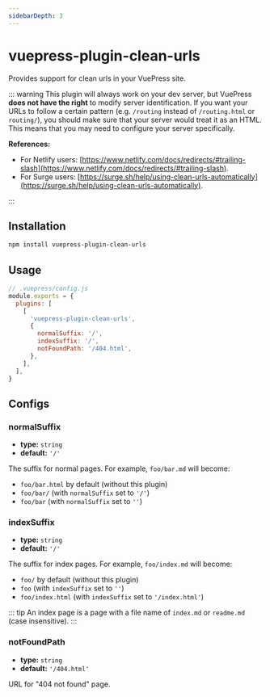 ```yaml
---
sidebarDepth: 3
---
```


# vuepress-plugin-clean-urls <GitHubLink repo="vuepress/vuepress-community"/>

Provides support for clean urls in your VuePress site.

::: warning
This plugin will always work on your dev server, but VuePress **does not have the right** to modify server identification. If you want your URLs to follow a certain pattern (e.g. `/routing` instead of `/routing.html` or `routing/`), you should make sure that your server would treat it as an HTML. This means that you may need to configure your server specifically.

**References:**

- For Netlify users: [https://www.netlify.com/docs/redirects/#trailing-slash](https://www.netlify.com/docs/redirects/#trailing-slash).
- For Surge users: [https://surge.sh/help/using-clean-urls-automatically](https://surge.sh/help/using-clean-urls-automatically).

:::

## Installation

```sh
npm install vuepress-plugin-clean-urls
```

## Usage

```js
// .vuepress/config.js
module.exports = {
  plugins: [
    [
      'vuepress-plugin-clean-urls',
      {
        normalSuffix: '/',
        indexSuffix: '/',
        notFoundPath: '/404.html',
      },
    ],
  ],
}
```

## Configs

### normalSuffix

- **type:** `string`
- **default:** `'/'`

The suffix for normal pages. For example, `foo/bar.md` will become:

- `foo/bar.html` by default (without this plugin)
- `foo/bar/` (with `normalSuffix` set to `'/'`)
- `foo/bar` (with `normalSuffix` set to `''`)

### indexSuffix

- **type:** `string`
- **default:** `'/'`

The suffix for index pages. For example, `foo/index.md` will become:

- `foo/` by default (without this plugin)
- `foo` (with `indexSuffix` set to `''`)
- `foo/index.html` (with `indexSuffix` set to `'/index.html'`)

::: tip
An index page is a page with a file name of `index.md` or `readme.md` (case insensitive).
:::

### notFoundPath

- **type:** `string`
- **default:** `'/404.html'`

URL for "404 not found" page.

